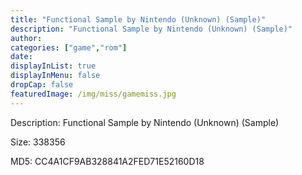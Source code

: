 ```yaml
---
title: "Functional Sample by Nintendo (Unknown) (Sample)"
description: "Functional Sample by Nintendo (Unknown) (Sample)"
author: 
categories: ["game","rom"]
date: 
displayInList: true
displayInMenu: false
dropCap: false
featuredImage: /img/miss/gamemiss.jpg
---
```


Description: Functional Sample by Nintendo (Unknown) (Sample)

Size: 338356

MD5: CC4A1CF9AB328841A2FED71E52160D18

